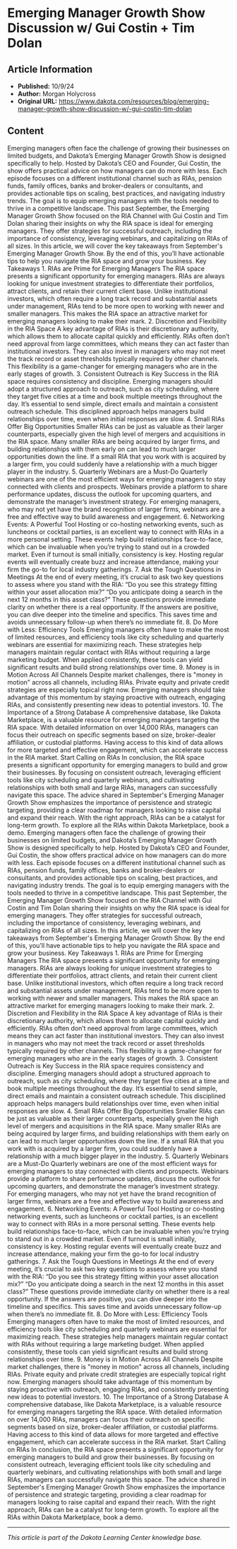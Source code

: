# Emerging Manager Growth Show Discussion w/ Gui Costin + Tim Dolan

## Article Information
- **Published:** 10/9/24
- **Author:** Morgan Holycross
- **Original URL:** https://www.dakota.com/resources/blog/emerging-manager-growth-show-discussion-w/-gui-costin-tim-dolan

## Content

Emerging managers often face the challenge of growing their businesses on limited budgets, and Dakota’s Emerging Manager Growth Show is designed specifically to help. Hosted by Dakota’s CEO and Founder, Gui Costin, the show offers practical advice on how managers can do more with less. Each episode focuses on a different institutional channel such as RIAs, pension funds, family offices, banks and broker-dealers or consultants, and provides actionable tips on scaling, best practices, and navigating industry trends. The goal is to equip emerging managers with the tools needed to thrive in a competitive landscape. This past September, the Emerging Manager Growth Show focused on the RIA Channel with Gui Costin and Tim Dolan sharing their insights on why the RIA space is ideal for emerging managers. They offer strategies for successful outreach, including the importance of consistency, leveraging webinars, and capitalizing on RIAs of all sizes. In this article, we will cover the key takeaways from September's Emerging Manager Growth Show. By the end of this, you’ll have actionable tips to help you navigate the RIA space and grow your business. Key Takeaways 1. RIAs are Prime for Emerging Managers The RIA space presents a significant opportunity for emerging managers. RIAs are always looking for unique investment strategies to differentiate their portfolios, attract clients, and retain their current client base. Unlike institutional investors, which often require a long track record and substantial assets under management, RIAs tend to be more open to working with newer and smaller managers. This makes the RIA space an attractive market for emerging managers looking to make their mark. 2. Discretion and Flexibility in the RIA Space A key advantage of RIAs is their discretionary authority, which allows them to allocate capital quickly and efficiently. RIAs often don’t need approval from large committees, which means they can act faster than institutional investors. They can also invest in managers who may not meet the track record or asset thresholds typically required by other channels. This flexibility is a game-changer for emerging managers who are in the early stages of growth. 3. Consistent Outreach is Key Success in the RIA space requires consistency and discipline. Emerging managers should adopt a structured approach to outreach, such as city scheduling, where they target five cities at a time and book multiple meetings throughout the day. It’s essential to send simple, direct emails and maintain a consistent outreach schedule. This disciplined approach helps managers build relationships over time, even when initial responses are slow. 4. Small RIAs Offer Big Opportunities Smaller RIAs can be just as valuable as their larger counterparts, especially given the high level of mergers and acquisitions in the RIA space. Many smaller RIAs are being acquired by larger firms, and building relationships with them early on can lead to much larger opportunities down the line. If a small RIA that you work with is acquired by a larger firm, you could suddenly have a relationship with a much bigger player in the industry. 5. Quarterly Webinars are a Must-Do Quarterly webinars are one of the most efficient ways for emerging managers to stay connected with clients and prospects. Webinars provide a platform to share performance updates, discuss the outlook for upcoming quarters, and demonstrate the manager’s investment strategy. For emerging managers, who may not yet have the brand recognition of larger firms, webinars are a free and effective way to build awareness and engagement. 6. Networking Events: A Powerful Tool Hosting or co-hosting networking events, such as luncheons or cocktail parties, is an excellent way to connect with RIAs in a more personal setting. These events help build relationships face-to-face, which can be invaluable when you’re trying to stand out in a crowded market. Even if turnout is small initially, consistency is key. Hosting regular events will eventually create buzz and increase attendance, making your firm the go-to for local industry gatherings. 7. Ask the Tough Questions in Meetings At the end of every meeting, it’s crucial to ask two key questions to assess where you stand with the RIA: “Do you see this strategy fitting within your asset allocation mix?” “Do you anticipate doing a search in the next 12 months in this asset class?” These questions provide immediate clarity on whether there is a real opportunity. If the answers are positive, you can dive deeper into the timeline and specifics. This saves time and avoids unnecessary follow-up when there’s no immediate fit. 8. Do More with Less: Efficiency Tools Emerging managers often have to make the most of limited resources, and efficiency tools like city scheduling and quarterly webinars are essential for maximizing reach. These strategies help managers maintain regular contact with RIAs without requiring a large marketing budget. When applied consistently, these tools can yield significant results and build strong relationships over time. 9. Money is in Motion Across All Channels Despite market challenges, there is "money in motion" across all channels, including RIAs. Private equity and private credit strategies are especially topical right now. Emerging managers should take advantage of this momentum by staying proactive with outreach, engaging RIAs, and consistently presenting new ideas to potential investors. 10. The Importance of a Strong Database A comprehensive database, like Dakota Marketplace, is a valuable resource for emerging managers targeting the RIA space. With detailed information on over 14,000 RIAs, managers can focus their outreach on specific segments based on size, broker-dealer affiliation, or custodial platforms. Having access to this kind of data allows for more targeted and effective engagement, which can accelerate success in the RIA market. Start Calling on RIAs In conclusion, the RIA space presents a significant opportunity for emerging managers to build and grow their businesses. By focusing on consistent outreach, leveraging efficient tools like city scheduling and quarterly webinars, and cultivating relationships with both small and large RIAs, managers can successfully navigate this space. The advice shared in September's Emerging Manager Growth Show emphasizes the importance of persistence and strategic targeting, providing a clear roadmap for managers looking to raise capital and expand their reach. With the right approach, RIAs can be a catalyst for long-term growth. To explore all the RIAs within Dakota Marketplace, book a demo. Emerging managers often face the challenge of growing their businesses on limited budgets, and Dakota’s Emerging Manager Growth Show is designed specifically to help. Hosted by Dakota’s CEO and Founder, Gui Costin, the show offers practical advice on how managers can do more with less. Each episode focuses on a different institutional channel such as RIAs, pension funds, family offices, banks and broker-dealers or consultants, and provides actionable tips on scaling, best practices, and navigating industry trends. The goal is to equip emerging managers with the tools needed to thrive in a competitive landscape. This past September, the Emerging Manager Growth Show focused on the RIA Channel with Gui Costin and Tim Dolan sharing their insights on why the RIA space is ideal for emerging managers. They offer strategies for successful outreach, including the importance of consistency, leveraging webinars, and capitalizing on RIAs of all sizes. In this article, we will cover the key takeaways from September's Emerging Manager Growth Show. By the end of this, you’ll have actionable tips to help you navigate the RIA space and grow your business. Key Takeaways 1. RIAs are Prime for Emerging Managers The RIA space presents a significant opportunity for emerging managers. RIAs are always looking for unique investment strategies to differentiate their portfolios, attract clients, and retain their current client base. Unlike institutional investors, which often require a long track record and substantial assets under management, RIAs tend to be more open to working with newer and smaller managers. This makes the RIA space an attractive market for emerging managers looking to make their mark. 2. Discretion and Flexibility in the RIA Space A key advantage of RIAs is their discretionary authority, which allows them to allocate capital quickly and efficiently. RIAs often don’t need approval from large committees, which means they can act faster than institutional investors. They can also invest in managers who may not meet the track record or asset thresholds typically required by other channels. This flexibility is a game-changer for emerging managers who are in the early stages of growth. 3. Consistent Outreach is Key Success in the RIA space requires consistency and discipline. Emerging managers should adopt a structured approach to outreach, such as city scheduling, where they target five cities at a time and book multiple meetings throughout the day. It’s essential to send simple, direct emails and maintain a consistent outreach schedule. This disciplined approach helps managers build relationships over time, even when initial responses are slow. 4. Small RIAs Offer Big Opportunities Smaller RIAs can be just as valuable as their larger counterparts, especially given the high level of mergers and acquisitions in the RIA space. Many smaller RIAs are being acquired by larger firms, and building relationships with them early on can lead to much larger opportunities down the line. If a small RIA that you work with is acquired by a larger firm, you could suddenly have a relationship with a much bigger player in the industry. 5. Quarterly Webinars are a Must-Do Quarterly webinars are one of the most efficient ways for emerging managers to stay connected with clients and prospects. Webinars provide a platform to share performance updates, discuss the outlook for upcoming quarters, and demonstrate the manager’s investment strategy. For emerging managers, who may not yet have the brand recognition of larger firms, webinars are a free and effective way to build awareness and engagement. 6. Networking Events: A Powerful Tool Hosting or co-hosting networking events, such as luncheons or cocktail parties, is an excellent way to connect with RIAs in a more personal setting. These events help build relationships face-to-face, which can be invaluable when you’re trying to stand out in a crowded market. Even if turnout is small initially, consistency is key. Hosting regular events will eventually create buzz and increase attendance, making your firm the go-to for local industry gatherings. 7. Ask the Tough Questions in Meetings At the end of every meeting, it’s crucial to ask two key questions to assess where you stand with the RIA: “Do you see this strategy fitting within your asset allocation mix?” “Do you anticipate doing a search in the next 12 months in this asset class?” These questions provide immediate clarity on whether there is a real opportunity. If the answers are positive, you can dive deeper into the timeline and specifics. This saves time and avoids unnecessary follow-up when there’s no immediate fit. 8. Do More with Less: Efficiency Tools Emerging managers often have to make the most of limited resources, and efficiency tools like city scheduling and quarterly webinars are essential for maximizing reach. These strategies help managers maintain regular contact with RIAs without requiring a large marketing budget. When applied consistently, these tools can yield significant results and build strong relationships over time. 9. Money is in Motion Across All Channels Despite market challenges, there is "money in motion" across all channels, including RIAs. Private equity and private credit strategies are especially topical right now. Emerging managers should take advantage of this momentum by staying proactive with outreach, engaging RIAs, and consistently presenting new ideas to potential investors. 10. The Importance of a Strong Database A comprehensive database, like Dakota Marketplace, is a valuable resource for emerging managers targeting the RIA space. With detailed information on over 14,000 RIAs, managers can focus their outreach on specific segments based on size, broker-dealer affiliation, or custodial platforms. Having access to this kind of data allows for more targeted and effective engagement, which can accelerate success in the RIA market. Start Calling on RIAs In conclusion, the RIA space presents a significant opportunity for emerging managers to build and grow their businesses. By focusing on consistent outreach, leveraging efficient tools like city scheduling and quarterly webinars, and cultivating relationships with both small and large RIAs, managers can successfully navigate this space. The advice shared in September's Emerging Manager Growth Show emphasizes the importance of persistence and strategic targeting, providing a clear roadmap for managers looking to raise capital and expand their reach. With the right approach, RIAs can be a catalyst for long-term growth. To explore all the RIAs within Dakota Marketplace, book a demo.

---

*This article is part of the Dakota Learning Center knowledge base.*